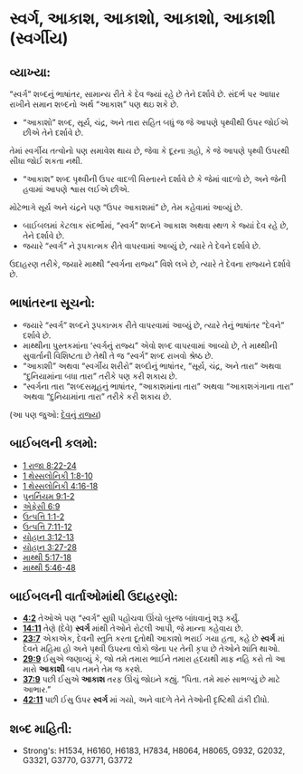 # સ્વર્ગ, આકાશ, આકાશો, આકાશો, આકાશી (સ્વર્ગીય) 

## વ્યાખ્યા: 

“સ્વર્ગ” શબ્દનું ભાષાંતર, સામાન્ય રીતે કે દેવ જ્યાં રહે છે તેને દર્શાવે છે.
સંદર્ભ પર આધાર રાખીને સમાન શબ્દનો અર્થ “આકાશ” પણ થઇ શકે છે.

* “આકાશો” શબ્દ, સૂર્ય, ચંદ્ર, અને તારા સહિત બધું જ જે આપણે પૃથ્વીથી ઉપર જોઈએ છીએ તેને દર્શાવે છે.

તેમાં સ્વર્ગીય તત્વોનો પણ સમાવેશ થાય છે, જેવા કે દૂરના ગ્રહો, કે જે આપણે પૃથ્વી ઉપરથી સીધા જોઈ શકતા નથી.

* “આકાશ” શબ્દ પૃથ્વીની ઉપર વાદળી વિસ્તારને દર્શાવે છે કે જેમાં વાદળો છે, અને જેની હવામાં આપણે શ્વાસ લઈએ છીએ.

મોટેભાગે સૂર્ય અને ચંદ્રને પણ “ઉપર આકાશમાં” છે, તેમ કહેવામાં આવ્યું છે.

* બાઈબલમાં કેટલાક સંદર્ભોમાં, “સ્વર્ગ” શબ્દને આકાશ અથવા સ્થળ કે જ્યાં દેવ રહે છે, તેને દર્શાવે છે.
* જયારે “સ્વર્ગ” ને રૂપકાત્મક રીતે વાપરવામાં આવ્યું છે, ત્યારે તે દેવને દર્શાવે છે.

ઉદાહરણ તરીકે, જયારે માથ્થી “સ્વર્ગના રાજ્ય” વિશે લખે છે, ત્યારે તે દેવના રાજ્યને દર્શાવે છે.

## ભાષાંતરના સૂચનો: 

* જયારે “સ્વર્ગ” શબ્દને રૂપકાત્મક રીતે વાપરવામાં આવ્યું છે, ત્યારે તેનું ભાષાંતર “દેવને” દર્શાવે છે.
* માથ્થીના પુસ્તકમાંના ‘સ્વર્ગનું રાજ્ય” એવો શબ્દ વાપરવામાં આવ્યો છે, તે માથ્થીની સુવાર્તાની વિશિષ્ટતા છે તેથી તે જ “સ્વર્ગ” શબ્દ રાખવો શ્રેષ્ઠ છે.
* “આકાશી” અથવા “સ્વર્ગીય શરીરો” શબ્દોનું ભાષાંતર, “સૂર્ય, ચંદ્ર, અને તારા” અથવા “દુનિયામાંના બધા તારા” તરીકે પણ કરી શકાય છે.
* “સ્વર્ગના તારા ”શબ્દસમૂહનું ભાષાંતર, “આકાશમાંના તારા” અથવા “આકાશગંગાના તારા” અથવા “દુનિયામાંના તારા” તરીકે કરી શકાય છે.

(આ પણ જુઓ: [દેવનું રાજ્ય](../kt/kingdomofgod.md))

## બાઈબલની કલમો: 

* [1 રાજા 8:22-24](rc://gu/tn/help/1ki/08/22)
* [1 થેસ્સલોનિકી 1:8-10](rc://gu/tn/help/1th/01/08)
* [1 થેસ્સલોનિકી 4:16-18](rc://gu/tn/help/1th/04/16)
* [પુનર્નિયમ 9:1-2](rc://gu/tn/help/deu/09/01)
* [એફેસી 6:9](rc://gu/tn/help/eph/06/09)
* [ઉત્પત્તિ 1:1-2](rc://gu/tn/help/gen/01/01)
* [ઉત્પત્તિ 7:11-12](rc://gu/tn/help/gen/07/11)
* [યોહાન 3:12-13](rc://gu/tn/help/jhn/03/12)
* [યોહાન 3:27-28](rc://gu/tn/help/jhn/03/27)
* [માથ્થી 5:17-18](rc://gu/tn/help/mat/05/17)
* [માથ્થી 5:46-48](rc://gu/tn/help/mat/05/46)

## બાઈબલની વાર્તાઓમાંથી ઉદાહરણો: 

* __[4:2](rc://gu/tn/help/obs/04/02)__ તેઓએ પણ “સ્વર્ગ” સુધી પહોચવા ઊંચો બુરજ બાંધવાનું શરૂ કર્યું.
* __[14:11](rc://gu/tn/help/obs/14/11)__ તેણે (દેવે) __સ્વર્ગ__ માંથી તેઓને રોટલી આપી, જે માન્ના કહેવાય છે.
* __[23:7](rc://gu/tn/help/obs/23/07)__ એકાએક, દેવની સ્તુતિ કરતા દૂતોથી આકાશો ભરાઈ ગયા હતા, કહે છે __સ્વર્ગ__ માં દેવને મહિમા હો અને પૃથ્વી ઉપરના લોકો જેના પર તેની કૃપા છે તેઓને શાંતિ થાઓ.
* __[29:9](rc://gu/tn/help/obs/29/09)__ ઈસુએ જણાવ્યું કે, જો તમે તમારા ભાઈને તમારા હ્રદયથી માફ નહિ કરો તો આ મારો __આકાશી__ બાપ તમને તેમ જ કરશે.
* __[37:9](rc://gu/tn/help/obs/37/09)__ પછી ઈસુએ __આકાશ__ તરફ ઊંચું જોઇને કહ્યું. “પિતા. તમે મારું સાભળ્યું છે માટે આભાર.”
* __[42:11](rc://gu/tn/help/obs/42/11)__ પછી ઈસુ ઉપર __સ્વર્ગ__ માં ગયો, અને વાદળે તેને તેઓની દૃષ્ટિથી ઢાંકી દીધો.

## શબ્દ માહિતી: 

* Strong's: H1534, H6160, H6183, H7834, H8064, H8065, G932, G2032, G3321, G3770, G3771, G3772
